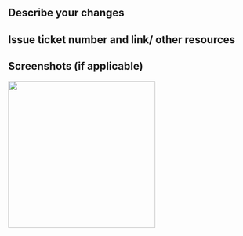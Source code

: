 ## Describe your changes



## Issue ticket number and link/ other resources



## Screenshots (if applicable)
<img src="IMAGE_URL" width="300">
